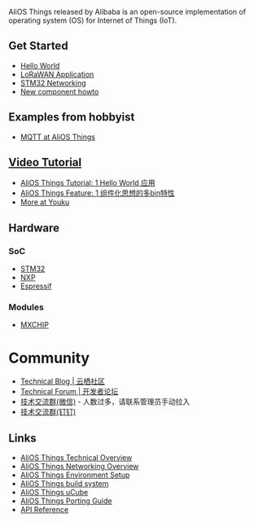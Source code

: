 AliOS Things released by Alibaba is an open-source implementation of operating system (OS) for Internet of Things (IoT). 

## Get Started  
* [Hello World](https://github.com/alibaba/AliOS-Things/wiki/AliOS-Things-APP-DEV-Guide)
* [LoRaWAN Application](https://github.com/alibaba/AliOS-Things/wiki/AliOS-Things-lorawanapp)
* [STM32 Networking](https://github.com/alibaba/AliOS-Things/wiki/stm32-networking)
* [New component howto](https://github.com/alibaba/AliOS-Things/wiki/Add-a-new-component-example)

## Examples from hobbyist
* [MQTT at AliOS Things](http://iot-fans.xyz/2017/11/02/alios/mqtt/start/)

## [Video Tutorial](https://github.com/alibaba/AliOS-Things/wiki/AliOS-Things-Video-Tutorial)
* [AliOS Things Tutorial: 1 Hello World 应用](http://v.youku.com/v_show/id_XMzI2MTYyNDAwOA)
* [AliOS Things Feature: 1 组件化思想的多bin特性](http://v.youku.com/v_show/id_XMzI2MTYzODEyOA)
* [More at Youku](http://i.youku.com/i/UNTQ2MjY2MjA4NA==/videos?spm=a2hzp.8253876.0.0)

## Hardware
### SoC
* [STM32](https://github.com/alibaba/AliOS-Things/wiki/STM32)
* [NXP]()
* [Espressif]()
### Modules
* [MXCHIP]()

# Community
* [Technical Blog | 云栖社区](https://yq.aliyun.com/teams/184)
* [Technical Forum | 开发者论坛](https://bbs.aliyun.com/thread/410.html)
* [技术交流群(微信)](http://o7spigzvd.bkt.clouddn.com/qr_wechat_100+.jpeg) - 人数过多，请联系管理员手动拉入
* [技术交流群(钉钉)](http://o7spigzvd.bkt.clouddn.com/qr_dingtalk_github.png)

## Links
* [AliOS Things Technical Overview](https://github.com/alibaba/AliOS-Things/wiki/AliOS-Things-Technical-Overview)
* [AliOS Things Networking Overview](https://github.com/alibaba/AliOS-Things/wiki/AliOS--Things-Networking-Overview)
* [AliOS Things Environment Setup](https://github.com/alibaba/AliOS-Things/wiki/AliOS-Things-Environment-Setup)
* [AliOS Things build system](https://github.com/alibaba/AliOS-Things/wiki/AliOS-Things-build-system)
* [AliOS Things uCube](https://github.com/alibaba/AliOS-Things/wiki/AliOS-Things-uCube)
* [AliOS Things Porting Guide](https://github.com/alibaba/AliOS-Things/wiki/AliOS-Things-Porting-Guide)
* [API Reference](https://github.com/alibaba/AliOS-Things/wiki/AliOS-Things-API-Guide)

